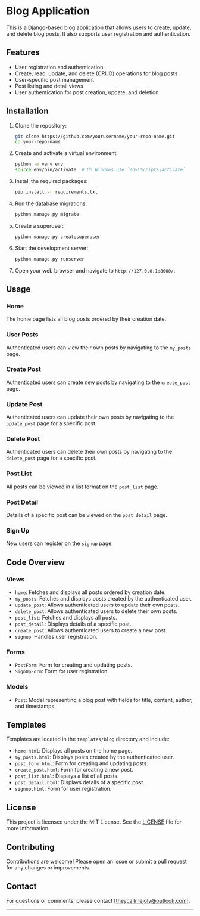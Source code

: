 # Blog Application

This is a Django-based blog application that allows users to create, update, and delete blog posts. It also supports user registration and authentication.

## Features

- User registration and authentication
- Create, read, update, and delete (CRUD) operations for blog posts
- User-specific post management
- Post listing and detail views
- User authentication for post creation, update, and deletion

## Installation

1. Clone the repository:

    ```sh
    git clone https://github.com/yourusername/your-repo-name.git
    cd your-repo-name
    ```

2. Create and activate a virtual environment:

    ```sh
    python -m venv env
    source env/bin/activate  # On Windows use `env\Scripts\activate`
    ```

3. Install the required packages:

    ```sh
    pip install -r requirements.txt
    ```

4. Run the database migrations:

    ```sh
    python manage.py migrate
    ```

5. Create a superuser:

    ```sh
    python manage.py createsuperuser
    ```

6. Start the development server:

    ```sh
    python manage.py runserver
    ```

7. Open your web browser and navigate to `http://127.0.0.1:8000/`.

## Usage

### Home

The home page lists all blog posts ordered by their creation date.

### User Posts

Authenticated users can view their own posts by navigating to the `my_posts` page.

### Create Post

Authenticated users can create new posts by navigating to the `create_post` page.

### Update Post

Authenticated users can update their own posts by navigating to the `update_post` page for a specific post.

### Delete Post

Authenticated users can delete their own posts by navigating to the `delete_post` page for a specific post.

### Post List

All posts can be viewed in a list format on the `post_list` page.

### Post Detail

Details of a specific post can be viewed on the `post_detail` page.

### Sign Up

New users can register on the `signup` page.

## Code Overview

### Views

- `home`: Fetches and displays all posts ordered by creation date.
- `my_posts`: Fetches and displays posts created by the authenticated user.
- `update_post`: Allows authenticated users to update their own posts.
- `delete_post`: Allows authenticated users to delete their own posts.
- `post_list`: Fetches and displays all posts.
- `post_detail`: Displays details of a specific post.
- `create_post`: Allows authenticated users to create a new post.
- `signup`: Handles user registration.

### Forms

- `PostForm`: Form for creating and updating posts.
- `SignUpForm`: Form for user registration.

### Models

- `Post`: Model representing a blog post with fields for title, content, author, and timestamps.

## Templates

Templates are located in the `templates/blog` directory and include:

- `home.html`: Displays all posts on the home page.
- `my_posts.html`: Displays posts created by the authenticated user.
- `post_form.html`: Form for creating and updating posts.
- `create_post.html`: Form for creating a new post.
- `post_list.html`: Displays a list of all posts.
- `post_detail.html`: Displays details of a specific post.
- `signup.html`: Form for user registration.

## License

This project is licensed under the MIT License. See the [LICENSE](LICENSE) file for more information.

## Contributing

Contributions are welcome! Please open an issue or submit a pull request for any changes or improvements.

## Contact

For questions or comments, please contact [theycallmejoly@outlook.com].

---

